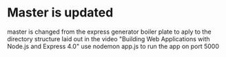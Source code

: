 # Master is updated
master is changed from the express generator boiler plate to aply to the directory structure laid out in the video "Building Web Applications with Node.js and Express 4.0"
use nodemon app.js to run the app on port 5000
